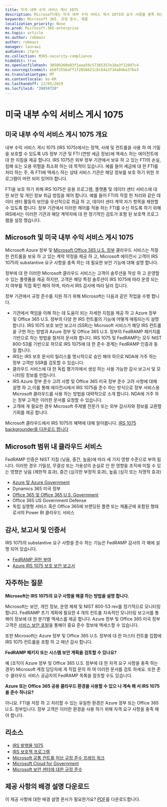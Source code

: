 ```yaml
---
title: 미국 내부 수익 서비스 게시 1075
description: Microsoft에는 미국 내부 수익 서비스 게시 1075의 요구 사항을 충족 하는 컨트롤이 있습니다.
keywords: Microsoft 365, 규정 준수, 제품
localization_priority: None
ms.prod: Microsoft-365-enterprise
ms.topic: article
ms.author: robmazz
author: robmazz
manager: laurawi
audience: itpro
ms.collection: M365-security-compliance
hideEdit: true
ms.openlocfilehash: 30509260e83f1aaa59c57365357e18a3f12097c4
ms.sourcegitcommit: eb0f255baff1f2856621cbc64a3f34a04be37be3
ms.translationtype: MT
ms.contentlocale: ko-KR
ms.lasthandoff: 12/05/2019
ms.locfileid: "39859728"
---
```

# <a name="us-internal-revenue-service-publication-1075"></a>미국 내부 수익 서비스 게시 1075

## <a name="us-internal-revenue-service-publication-1075-overview"></a>미국 내부 수익 서비스 게시 1075 개요

내부 수익 서비스 게시 1075 (IRS 1075)에서는 정책, 사례 및 컨트롤을 사용 하 여 기밀을 보호할 수 있도록 US 정부 기관 및 FTI (연방 세금 정보)에 액세스 하는 에이전트에 대 한 지침을 제공 합니다. IRS 1075은 외부 정부 기관에서 보유 하 고 있는 FTI의 손실, 침해 또는 오용 위험을 최소화 하는 데 목적이 있습니다. 예를 들어 세금에 대 한 FTI를 처리 하는 주, 즉 FTI에 액세스 하는 상태 서비스 기관은 해당 정보를 보호 하기 위한 프로그램이 마련 되어 있어야 합니다.  
  
FTI을 보호 하기 위해 IRS 1075은 응용 프로그램, 플랫폼 및 데이터 센터 서비스에 대 한 보안 및 개인 정보 취급 방침을 제어 합니다. 예를 들어 FTI의 적절 한 처리와 같은 데이터 센터 활동의 보안을 우선적으로 취급 하 고, 데이터 센터 계약 자가 항목을 제한할 수 있도록 합니다. 정부 기관에서 이러한 제어를 적용 하는 FTI를 수신 하도록 하기 위해 IRS에서는 이러한 기관과 해당 계약자에 대 한 정기적인 검토가 포함 된 보호책 프로그램을 설정 했습니다.

## <a name="microsoft-and-us-internal-revenue-service-publication-1075"></a>Microsoft 및 미국 내부 수익 서비스 게시 1075

Microsoft Azure 정부 및 [Microsoft Office 365 U.S. 정부](https://products.office.com/government/office-365-web-services-for-government) 클라우드 서비스는 적절 한 컨트롤을 보유 하 고 있는 계약 약정을 제공 하 고, Microsoft 에이전시 고객이 IRS 1075의 substantive 요구 사항을 충족 하는 데 필요한 보안 기능에 대해 설명 합니다.  
  
정부에 대 한 이러한 Microsoft 클라우드 서비스는 고객이 솔루션을 작성 하 고 운영할 수 있는 플랫폼을 제공 하지만, 고객은 해당 특정 솔루션이 IRS 1075에 따라 운영 되는지 여부를 직접 확인 해야 하며, 따라서 IRS 감사에 따라 달라 집니다.  
  
정부 기관에서 규정 준수를 지원 하기 위해 Microsoft는 다음과 같은 작업을 수행 합니다.

- 기관에서 책임을 이해 하는 데 도움이 되는 자세한 지침을 제공 하 고 Azure 정부 및 Office 365 U.S. 정부의 다양 한 IRS 컨트롤의 기능에 어떻게 매핑되는지 설명 합니다. IRS 1075 보호 보안 보고서 (SSR)는 Microsoft 서비스가 해당 IRS 컨트롤을 구현 하는 방법과 Azure 정부 및 Office 365 U.S. 정부의 FedRAMP 패키지를 기반으로 하는 방법을 철저히 문서화 합니다. IRS 1075 및 FedRAMP는 모두 NIST 800-53를 기반으로 하므로 IRS 1075에 대 한 준수 경계는 FedRAMP 인증과 동일 합니다.
- IRS는 IRS 보호 문서의 릴리스를 명시적으로 승인 해야 하므로 NDA에 거주 하는 정부 고객만 SSR를 검토할 수 있습니다.
- 클라우드 서비스에 대 한 독립 평가자에서 생성 하는 사용 가능한 감사 보고서 및 모니터링 정보를 만듭니다.
- IRS Azure 정부 준수 고려 사항 및 Office 365 미국 정부 준수 고려 사항에 대해 설명 하 고,이를 통해 에이전시에서 IRS 1075을 준수 하는 방식으로 정부 서비스용 Microsoft 클라우드를 사용 하는 방법을 대략적으로 소개 합니다. NDA에 거주 하는 정부 고객은 이러한 문서를 요청할 수 있습니다.
- 고객에 게 필요한 경우 Microsoft 주제별 전문가 또는 외부 감사자와 정보를 교환할 기회를 제공 합니다.

Microsoft 클라우드에서 IRS 1075의 혜택에 대해 알아봅니다. [IRS 1075 backgrounder를 다운로드 합니다](https://aka.ms/irs1075-backgrounder) .

## <a name="microsoft-in-scope-cloud-services"></a>Microsoft 범위 내 클라우드 서비스

FedRAMP 인증은 NIST 지침 (낮음, 중간, 높음)에 따라 세 가지 영향 수준으로 부여 됩니다. 이러한 경우 기밀성, 무결성 또는 가용성의 손실로 인 한 영향을 조직에 미칠 수 있는 영향은 낮음 (제한적 효과), 중간 (심각한 부정적 효과), 높음 (심각 또는 치명적 효과)

- [Azure 및 Azure Government](https://azure.microsoft.com/global-infrastructure/government/)
- Dynamics 365 미국 정부
- [Office 365 및 Office 365 U.S. Government](https://go.microsoft.com/fwlink/p/?LinkID=2077751)
- Office 365 US Government Defense
- 독립 실행형 서비스 혹은 Office 365에 브랜딩된 플랜 또는 제품군에 포함된 형태로서의 Power BI 클라우드 서비스

## <a name="audits-reports-and-certificates"></a>감사, 보고서 및 인증서

IRS 1075의 substantive 요구 사항을 준수 하는 기능은 FedRAMP 감사의 각 해에 설명 되어 있습니다.

- [FedRAMP 권한 부여](https://marketplace.fedramp.gov/#/product/azure-government?sort=productName&productNameSearch=azure)
- [Azure IRS 1075 보호 보안 보고서](https://aka.ms/AzureIRS1075SafeguardSecurityReport)

## <a name="frequently-asked-questions"></a>자주하는 질문

**Microsoft는 IRS 1075의 요구 사항을 해결 하는 방법을 설명 합니다.**

Microsoft는 보안, 개인 정보, 운영 체제 및 NIST 800-53 rev를 정기적으로 모니터링 합니다. FedRAMP 초기 계획에 필요한 4 개의 컨트롤 지속적인 모니터링 보고서를 통해이 정보에 대 한 분기별 액세스를 제공 합니다. Azure 정부 및 Office 365 미국 정부 고객은 [서비스 보안 포털](https://aka.ms/stphelp)을 통해이 중요 준수 정보에 액세스할 수 있습니다.

또한 Microsoft는 Azure 정부 및 Office 365 U.S. 정부에 대 한 마스터 컨트롤 집합에 IRS 1075 컨트롤을 포함 하 고 매년 감사 합니다.

**FedRAMP 패키지 또는 시스템 보안 계획을 검토할 수 있나요?**

예 (조직이 Azure 정부 및 Office 365 U.S. 정부에 대 한 자격 요구 사항을 충족 하는 경우) Microsoft 계정 담당자에 게 직접 문의 하 여 이러한 문서를 검토 하세요. 또한 준수 클라우드 서비스 공급자의 FedRAMP 목록을 참조할 수도 있습니다.

**Azure 또는 Office 365 공용 클라우드 환경을 사용할 수 있으 나 계속 해 서 IRS 1075을 준수 하나요?**

아니요. FTI을 저장 하 고 처리할 수 있는 유일한 환경은 Azure 정부 또는 Office 365 U.S. 정부입니다. 정부 고객은 이러한 환경을 사용 하기 위해 자격 요구 사항을 충족 해야 합니다.

## <a name="resources"></a>리소스

- [IRS 발행물 1075](https://www.irs.gov/pub/irs-pdf/p1075.pdf)
- [IRS 보호책 프로그램](https://www.irs.gov/uac/Safeguards-Program)
- [Microsoft 공통 컨트롤 허브 규정 준수 프레임 워크](https://www.microsoft.com/trust-center/compliance/compliance-overview)
- [Microsoft Cloud for Government](https://enterprise.microsoft.com/industries/government/start-your-microsoft-cloud-for-government-trial-today)
- [Microsoft 보안 센터에 대한 규정 준수](https://www.microsoft.com/trust-center/compliance/compliance-overview)

## <a name="download-the-offering-backgrounder"></a>제공 사항의 배경 설명 다운로드

이 제공 사항에 대한 배경 설명 문서가 필요한가요? [PDF](https://download.microsoft.com/download/D/1/8/D1825AE2-4FDA-4A4B-8D4F-9B7D2976D54A/IRS1075_Compliance_Backgrounder.pdf)를 다운로드합니다.
